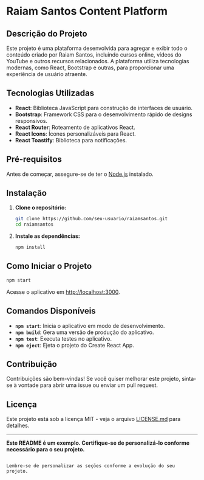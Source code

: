 
# Raiam Santos Content Platform

## Descrição do Projeto

Este projeto é uma plataforma desenvolvida para agregar e exibir todo o conteúdo criado por Raiam Santos, incluindo cursos online, vídeos do YouTube e outros recursos relacionados. A plataforma utiliza tecnologias modernas, como React, Bootstrap e outras, para proporcionar uma experiência de usuário atraente.

## Tecnologias Utilizadas

- **React**: Biblioteca JavaScript para construção de interfaces de usuário.
- **Bootstrap**: Framework CSS para o desenvolvimento rápido de designs responsivos.
- **React Router**: Roteamento de aplicativos React.
- **React Icons**: Ícones personalizáveis para React.
- **React Toastify**: Biblioteca para notificações.

## Pré-requisitos

Antes de começar, assegure-se de ter o [Node.js](https://nodejs.org/) instalado.

## Instalação

1. **Clone o repositório:**
   ```bash
   git clone https://github.com/seu-usuario/raiamsantos.git
   cd raiamsantos
   ```

2. **Instale as dependências:**
   ```bash
   npm install
   ```

## Como Iniciar o Projeto

```bash
npm start
```

Acesse o aplicativo em [http://localhost:3000](http://localhost:3000).

## Comandos Disponíveis

- **`npm start`**: Inicia o aplicativo em modo de desenvolvimento.
- **`npm build`**: Gera uma versão de produção do aplicativo.
- **`npm test`**: Executa testes no aplicativo.
- **`npm eject`**: Ejeta o projeto do Create React App.

## Contribuição

Contribuições são bem-vindas! Se você quiser melhorar este projeto, sinta-se à vontade para abrir uma issue ou enviar um pull request.

## Licença

Este projeto está sob a licença MIT - veja o arquivo [LICENSE.md](LICENSE.md) para detalhes.

---

**Este README é um exemplo. Certifique-se de personalizá-lo conforme necessário para o seu projeto.**
```

Lembre-se de personalizar as seções conforme a evolução do seu projeto.